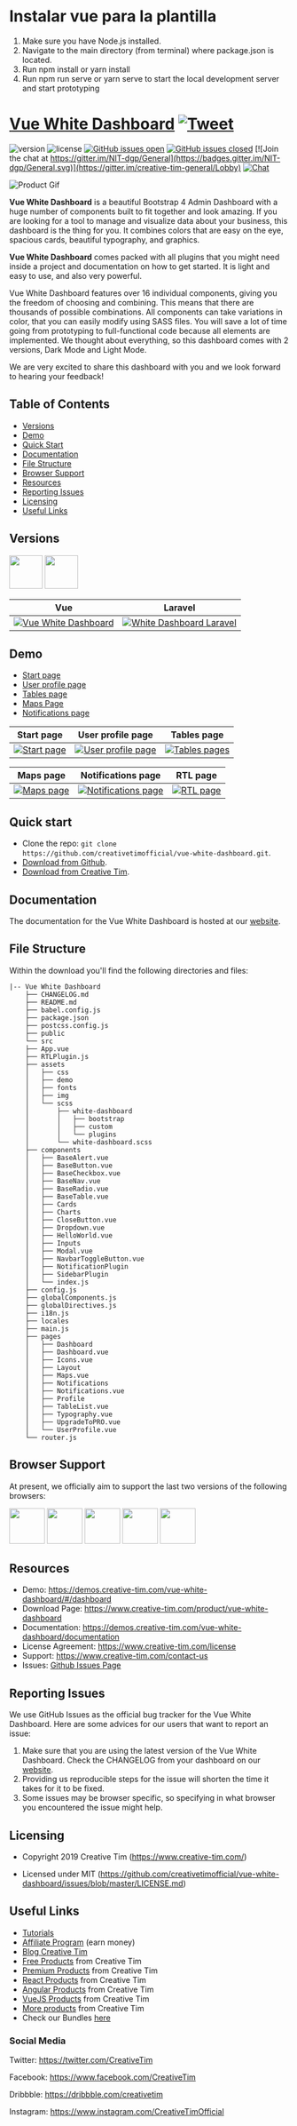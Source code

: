 # Instalar vue para la plantilla
1. Make sure you have Node.js installed.
2. Navigate to the main directory (from terminal) where package.json is located.
3. Run npm install or yarn install
4. Run npm run serve or yarn serve to start the local development server and start prototyping




# [Vue White Dashboard](https://demos.creative-tim.com/vue-white-dashboard) [![Tweet](https://img.shields.io/twitter/url/http/shields.io.svg?style=social&logo=twitter)](https://twitter.com/share?url=https%3A%2F%2Fdemos.creative-tim.com%2Fvue-white-dashboard&text=Vue%20White%20Dashboard%20by%20Creative%20Tim&via=CreativeTim&hashtags=vuejs%20%23white%20%23dashboard)


 ![version](https://img.shields.io/badge/version-1.0.0-blue.svg)  ![license](https://img.shields.io/badge/license-MIT-blue.svg) [![GitHub issues open](https://img.shields.io/github/issues/creativetimofficial/white-dashboard/issues.svg?maxAge=2592000)](https://github.com/creativetimofficial/vue-white-dashboard/issues/issues?q=is%3Aopen+is%3Aissue) [![GitHub issues closed](https://img.shields.io/github/issues-closed-raw/creativetimofficial/vue-white-dashboard/issues.svg?maxAge=2592000)](https://github.com/creativetimofficial/vue-white-dashboard/issues/issues?q=is%3Aissue+is%3Aclosed) [![Join the chat at https://gitter.im/NIT-dgp/General](https://badges.gitter.im/NIT-dgp/General.svg)](https://gitter.im/creative-tim-general/Lobby) [![Chat](https://img.shields.io/badge/chat-on%20discord-7289da.svg)](https://discord.gg/E4aHAQy)


![Product Gif](https://github.com/creativetimofficial/vue-white-dashboard/blob/live-demo/src/assets/demo/product-gif.gif?raw=true)

**Vue White Dashboard** is a beautiful Bootstrap 4 Admin Dashboard with a huge number of components built to fit together and look amazing. If you are looking for a tool to manage and visualize data about your business, this dashboard is the thing for you. It combines colors that are easy on the eye, spacious cards, beautiful typography, and graphics.

**Vue White Dashboard** comes packed with all plugins that you might need inside a project and documentation on how to get started. It is light and easy to use, and also very powerful.

Vue White Dashboard features over 16 individual components, giving you the freedom of choosing and combining. This means that there are thousands of possible combinations. All components can take variations in color, that you can easily modify using SASS files. You will save a lot of time going from prototyping to full-functional code because all elements are implemented.
We thought about everything, so this dashboard comes with 2 versions, Dark Mode and Light Mode.

We are very excited to share this dashboard with you and we look forward to hearing your feedback!


## Table of Contents


* [Versions](#versions)
* [Demo](#demo)
* [Quick Start](#quick-start)
* [Documentation](#documentation)
* [File Structure](#file-structure)
* [Browser Support](#browser-support)
* [Resources](#resources)
* [Reporting Issues](#reporting-issues)
* [Licensing](#licensing)
* [Useful Links](#useful-links)


## Versions
[<img src="https://github.com/creativetimofficial/public-assets/blob/master/logos/vue-logo.jpg?raw=true" width="60" height="60" />](https://www.creative-tim.com/product/vue-white-dashboard)
[<img src="https://github.com/creativetimofficial/public-assets/blob/master/logos/laravel_logo.png?raw=true" width="60" height="60" />](https://www.creative-tim.com/product/white-dashboard-laravel)


| Vue | Laravel |
| --- | --- |
| [![Vue White Dashboard ](https://github.com/creativetimofficial/public-assets/blob/master/vue-white-dashboard/vue-white-dashboard.jpg?raw=true)](https://www.creative-tim.com/product/vue-white-dashboard)  | [![White Dashboard Laravel](https://github.com/creativetimofficial/public-assets/blob/master/white-dashboard-laravel/white-dashboard-laravel.jpg?raw=true)](https://www.creative-tim.com/product/white-dashboard-laravel)

## Demo

- [Start page](https://demos.creative-tim.com/vue-white-dashboard)
- [User profile page](https://demos.creative-tim.com/vue-white-dashboard/#/user)
- [Tables page ](https://demos.creative-tim.com/vue-white-dashboard/#/table)
- [Maps Page](https://demos.creative-tim.com/vue-white-dashboard/#/maps)
- [Notifications page](https://demos.creative-tim.com//vue-white-dashboard/#/notifications)

| Start page | User profile page | Tables page  |
| --- | --- | ---  |
| [![Start page](https://github.com/creativetimofficial/public-assets/blob/master/vue-white-dashboard/start-page.png?raw=true)](https://demos.creative-tim.com/vue-white-dashboard)  | [![User profile page](https://github.com/creativetimofficial/public-assets/blob/master/vue-white-dashboard/profile-page.png?raw=true)](https://demos.creative-tim.com/vue-white-dashboard/#/user)  | [![Tables pages](https://github.com/creativetimofficial/public-assets/blob/master/vue-white-dashboard/tables-page.png?raw=true)](https://demos.creative-tim.com/vue-white-dashboard/#/table)

| Maps page | Notifications page | RTL page  |
| --- | --- | ---  |
| [![Maps page](https://github.com/creativetimofficial/public-assets/blob/master/vue-white-dashboard/maps-page.png?raw=true)](https://demos.creative-tim.com/vue-white-dashboard/#/maps)  | [![Notifications page](https://github.com/creativetimofficial/public-assets/blob/master/vue-white-dashboard/notifications-page.png?raw=true)](https://demos.creative-tim.com/vue-white-dashboard/#/notifications)  | [![RTL page](https://github.com/creativetimofficial/public-assets/blob/master/vue-white-dashboard/rtl-page.png?raw=true)](https://demos.creative-tim.com/vue-white-dashboard/#/dashboard?enableRTL=true)  

## Quick start

- Clone the repo: `git clone https://github.com/creativetimofficial/vue-white-dashboard.git`.
- [Download from Github](https://github.com/creativetimofficial/vue-white-dashboard/archive/master.zip).
- [Download from Creative Tim](https://www.creative-tim.com/product/vue-white-dashboard).


## Documentation
The documentation for the Vue White Dashboard is hosted at our [website](https://demos.creative-tim.com/vue-white-dashboard/documentation).


## File Structure
Within the download you'll find the following directories and files:

```
|-- Vue White Dashboard
    ├── CHANGELOG.md
    ├── README.md
    ├── babel.config.js
    ├── package.json
    ├── postcss.config.js
    ├── public
    └── src
    ├── App.vue
    ├── RTLPlugin.js
    ├── assets
    │   ├── css
    │   ├── demo
    │   ├── fonts
    │   ├── img
    │   └── scss
    │       ├── white-dashboard
    │       │   ├── bootstrap
    │       │   ├── custom
    │       │   └── plugins
    │       └── white-dashboard.scss
    ├── components
    │   ├── BaseAlert.vue
    │   ├── BaseButton.vue
    │   ├── BaseCheckbox.vue
    │   ├── BaseNav.vue
    │   ├── BaseRadio.vue
    │   ├── BaseTable.vue
    │   ├── Cards
    │   ├── Charts
    │   ├── CloseButton.vue
    │   ├── Dropdown.vue
    │   ├── HelloWorld.vue
    │   ├── Inputs
    │   ├── Modal.vue
    │   ├── NavbarToggleButton.vue
    │   ├── NotificationPlugin
    │   ├── SidebarPlugin
    │   └── index.js
    ├── config.js
    ├── globalComponents.js
    ├── globalDirectives.js
    ├── i18n.js
    ├── locales
    ├── main.js
    ├── pages
    │   ├── Dashboard
    │   ├── Dashboard.vue
    │   ├── Icons.vue
    │   ├── Layout
    │   ├── Maps.vue
    │   ├── Notifications
    │   ├── Notifications.vue
    │   ├── Profile
    │   ├── TableList.vue
    │   ├── Typography.vue
    │   ├── UpgradeToPRO.vue
    │   └── UserProfile.vue
    └── router.js

```


## Browser Support

At present, we officially aim to support the last two versions of the following browsers:

<img src="https://github.com/creativetimofficial/public-assets/blob/master/logos/chrome-logo.png?raw=true" width="64" height="64"> <img src="https://raw.githubusercontent.com/creativetimofficial/public-assets/master/logos/firefox-logo.png" width="64" height="64"> <img src="https://raw.githubusercontent.com/creativetimofficial/public-assets/master/logos/edge-logo.png" width="64" height="64"> <img src="https://raw.githubusercontent.com/creativetimofficial/public-assets/master/logos/safari-logo.png" width="64" height="64"> <img src="https://raw.githubusercontent.com/creativetimofficial/public-assets/master/logos/opera-logo.png" width="64" height="64">

## Resources
- Demo: <https://demos.creative-tim.com/vue-white-dashboard/#/dashboard>
- Download Page: <https://www.creative-tim.com/product/vue-white-dashboard>
- Documentation: <https://demos.creative-tim.com/vue-white-dashboard/documentation>
- License Agreement: <https://www.creative-tim.com/license>
- Support: <https://www.creative-tim.com/contact-us>
- Issues: [Github Issues Page](https://github.com/creativetimofficial/vue-white-dashboard/issues)

## Reporting Issues

We use GitHub Issues as the official bug tracker for the Vue White Dashboard. Here are some advices for our users that want to report an issue:

1. Make sure that you are using the latest version of the Vue White Dashboard. Check the CHANGELOG from your dashboard on our [website](https://www.creative-tim.com/).
2. Providing us reproducible steps for the issue will shorten the time it takes for it to be fixed.
3. Some issues may be browser specific, so specifying in what browser you encountered the issue might help.


## Licensing

- Copyright 2019 Creative Tim (https://www.creative-tim.com/)

- Licensed under MIT (https://github.com/creativetimofficial/vue-white-dashboard/issues/blob/master/LICENSE.md)


## Useful Links

- [Tutorials](https://www.youtube.com/channel/UCVyTG4sCw-rOvB9oHkzZD1w)
- [Affiliate Program](https://www.creative-tim.com/affiliates/new?ref=mk-github-readme) (earn money)
- [Blog Creative Tim](http://blog.creative-tim.com/)
- [Free Products](https://www.creative-tim.com/bootstrap-themes/free?ref=mk-github-readme) from Creative Tim
- [Premium Products](https://www.creative-tim.com/bootstrap-themes/premium?ref=mk-github-readme) from Creative Tim
- [React Products](https://www.creative-tim.com/bootstrap-themes/react-themes?ref=mk-github-readme) from Creative Tim
- [Angular Products](https://www.creative-tim.com/bootstrap-themes/angular-themes?ref=mk-github-readme) from Creative Tim
- [VueJS Products](https://www.creative-tim.com/bootstrap-themes/vuejs-themes?ref=mk-github-readme) from Creative Tim
- [More products](https://www.creative-tim.com/bootstrap-themes?ref=mk-github-readme) from Creative Tim
- Check our Bundles [here](https://www.creative-tim.com/bundles?ref=mk-github-readme)

### Social Media

Twitter: <https://twitter.com/CreativeTim>

Facebook: <https://www.facebook.com/CreativeTim>

Dribbble: <https://dribbble.com/creativetim>

Instagram: <https://www.instagram.com/CreativeTimOfficial>

